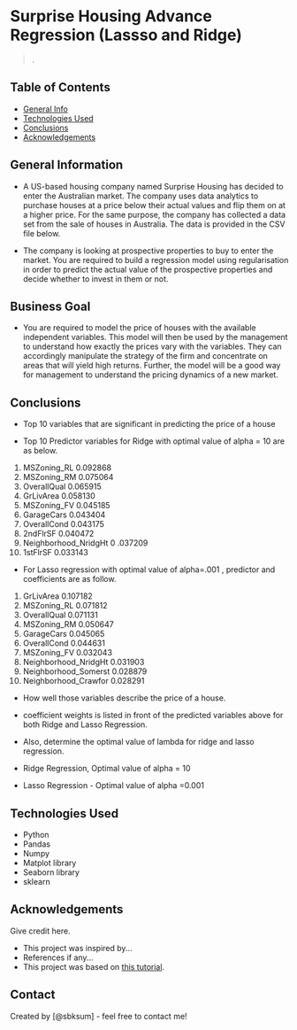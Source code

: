 #  Surprise Housing Advance Regression  (Lassso and Ridge)
> .



## Table of Contents
* [General Info](#general-information)
* [Technologies Used](#technologies-used)
* [Conclusions](#conclusions)
* [Acknowledgements](#acknowledgements)

<!-- You can include any other section that is pertinent to your problem -->

## General Information

- A US-based housing company named Surprise Housing has decided to enter the Australian market. The company uses data analytics to purchase houses at a price below their actual values and flip them on at a higher price. For the same purpose, the company has collected a data set from the sale of houses in Australia. The data is provided in the CSV file below.

 

- The company is looking at prospective properties to buy to enter the market. You are required to build a regression model using regularisation in order to predict the actual value of the prospective properties and decide whether to invest in them or not.

 



## Business Goal 

 

- You are required to model the price of houses with the available independent variables. This model will then be used by the management to understand how exactly the prices vary with the variables. They can accordingly manipulate the strategy of the firm and concentrate on areas that will yield high returns. Further, the model will be a good way for management to understand the pricing dynamics of a new market.


<!-- You don't have to answer all the questions - just the ones relevant to your project. -->

## Conclusions

- Top 10 variables that  are significant in predicting the price of a house

- Top 10 Predictor variables for Ridge with optimal value of alpha = 10 are as below. 
1.	MSZoning_RL                                 0.092868
2.	MSZoning_RM                                 0.075064
3.	OverallQual                                 0.065915
4.	GrLivArea                                   0.058130
5.	MSZoning_FV                                 0.045185
6.	GarageCars                                  0.043404
7.	OverallCond                                 0.043175
8.	2ndFlrSF                                    0.040472
9.	Neighborhood_NridgHt                        0 .037209
10.	1stFlrSF                                    0.033143

- For Lasso regression with optimal value of alpha=.001 , predictor and coefficients are as follow. 
1.	GrLivArea                                   0.107182
2.	MSZoning_RL                                 0.071812
3.	OverallQual                                 0.071131
4.	MSZoning_RM                                 0.050647
5.	GarageCars                                  0.045065
6.	OverallCond                                 0.044631
7.	MSZoning_FV                                 0.032043
8.	Neighborhood_NridgHt                        0.031903
9.	Neighborhood_Somerst                        0.028879
10.	Neighborhood_Crawfor                        0.028291

- How well those variables describe the price of a house.

- coefficient weights is listed in front of the predicted variables above for both Ridge and Lasso Regression. 
 

- Also, determine the optimal value of lambda for ridge and lasso regression.

- Ridge Regression, Optimal value of alpha = 10 
- Lasso Regression  - Optimal value of alpha =0.001

<!-- You don't have to answer all the questions - just the ones relevant to your project. -->


## Technologies Used
- Python
- Pandas
- Numpy
- Matplot library 
- Seaborn library
- sklearn
<!-- As the libraries versions keep on changing, it is recommended to mention the version of library used in this project -->

## Acknowledgements
Give credit here.
- This project was inspired by...
- References if any...
- This project was based on [this tutorial](https://www.example.com).


## Contact
Created by [@sbksum] - feel free to contact me!


<!-- Optional -->
<!-- ## License -->
<!-- This project is open source and available under the [... License](). -->

<!-- You don't have to include all sections - just the one's relevant to your project -->